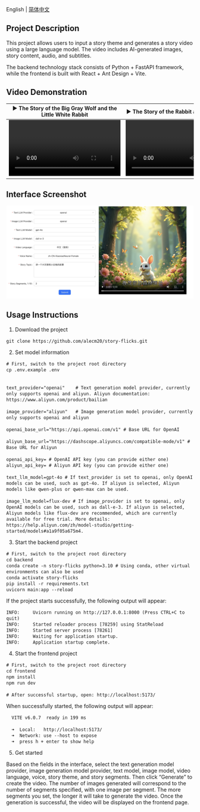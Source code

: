 English | [简体中文](./README-CN.md)

## Project Description

This project allows users to input a story theme and generates a story video using a large language model. The video includes AI-generated images, story content, audio, and subtitles.

The backend technology stack consists of Python + FastAPI framework, while the frontend is built with React + Ant Design + Vite.

## Video Demonstration

<table>
<thead>
<tr>
<th align="center"><g-emoji class="g-emoji" alias="arrow_forward">▶️</g-emoji> The Story of the Big Gray Wolf and the Little White Rabbit</th>
<th align="center"><g-emoji class="g-emoji" alias="arrow_forward">▶️</g-emoji> The Story of the Rabbit and the Little Fox</th>
</tr>
</thead>
<tbody>
<tr>
<td align="center"><video src="./backend/examples/video/狼和小白兔.mp4"></video></td>
<td align="center"><video src="./backend/examples/video/兔子和小狐狸.mp4"></video></td>
</tr>
</tbody>
</table>

## Interface Screenshot

![](backend/examples/screenshot/usage.jpg)

## Usage Instructions

1. Download the project

```
git clone https://github.com/alecm20/story-flicks.git
```

2. Set model information

```
# First, switch to the project root directory
cp .env.example .env


text_provider="openai"    # Text generation model provider, currently only supports openai and aliyun. Aliyun documentation: https://www.aliyun.com/product/bailian

image_provider="aliyun"   # Image generation model provider, currently only supports openai and aliyun

openai_base_url="https://api.openai.com/v1" # Base URL for OpenAI

aliyun_base_url="https://dashscope.aliyuncs.com/compatible-mode/v1" # Base URL for Aliyun

openai_api_key= # OpenAI API key (you can provide either one)
aliyun_api_key= # Aliyun API key (you can provide either one)

text_llm_model=gpt-4o # If text_provider is set to openai, only OpenAI models can be used, such as gpt-4o. If aliyun is selected, Aliyun models like qwen-plus or qwen-max can be used.

image_llm_model=flux-dev # If image_provider is set to openai, only OpenAI models can be used, such as dall-e-3. If aliyun is selected, Aliyun models like flux-dev are recommended, which are currently available for free trial. More details: https://help.aliyun.com/zh/model-studio/getting-started/models#a1a9f05a675m4.
```

3. Start the backend project

```
# First, switch to the project root directory
cd backend
conda create -n story-flicks python=3.10 # Using conda, other virtual environments can also be used
conda activate story-flicks
pip install -r requirements.txt
uvicorn main:app --reload
```

If the project starts successfully, the following output will appear:

```
INFO:     Uvicorn running on http://127.0.0.1:8000 (Press CTRL+C to quit)
INFO:     Started reloader process [78259] using StatReload
INFO:     Started server process [78261]
INFO:     Waiting for application startup.
INFO:     Application startup complete.
```

4. Start the frontend project

```
# First, switch to the project root directory
cd frontend
npm install
npm run dev

# After successful startup, open: http://localhost:5173/
```

When successfully started, the following output will appear:

```
  VITE v6.0.7  ready in 199 ms

  ➜  Local:   http://localhost:5173/
  ➜  Network: use --host to expose
  ➜  press h + enter to show help
```

5. Get started

Based on the fields in the interface, select the text generation model provider, image generation model provider, text model, image model, video language, voice, story theme, and story segments. Then click “Generate” to create the video. The number of images generated will correspond to the number of segments specified, with one image per segment. The more segments you set, the longer it will take to generate the video. Once the generation is successful, the video will be displayed on the frontend page.